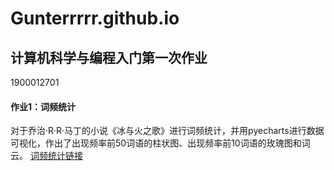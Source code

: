 # Gunterrrrr.github.io
## 计算机科学与编程入门第一次作业
1900012701
#### 作业1：词频统计
对于乔治·R·R·马丁的小说《冰与火之歌》进行词频统计，并用pyecharts进行数据可视化，作出了出现频率前50词语的柱状图、出现频率前10词语的玫瑰图和词云。
[词频统计链接](https://gunterrrrr.github.io/a_song_of_ice_and_fire_word_freq.html)
